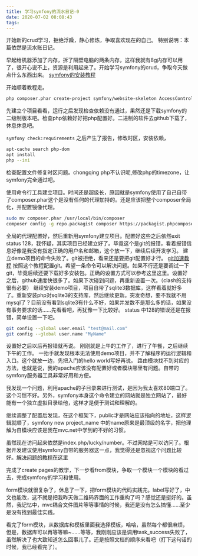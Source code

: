 ```yaml
---
title: 学习symfony的流水日记-0
date: 2020-07-02 08:08:43
tags:
---
```


开始新的crud学习，拒绝浮躁，静心修炼，争取喜欢现在的自己。
特别说明：本篇依然是流水账日记。

早起给机器添加了内存，拆了隔壁电脑的两条内存，这样我就有8g内存可以用了，很开心说不上，资源是利用起来了。开始学习symfony的crud，争取今天做点什么东西出来。
[symfony的安装教程](https://symfony.com/doc/current/setup.html)

开始顺着教程走。

``` bash
php composer.phar create-project symfony/website-skeleton AccessControl
 ```

先建立个项目看看，运行之后发现检查依赖没有通过，果然还是下载symfony的二级制版本吧。检查php依赖好好把php配置好。二进制的软件去github下载了，休息休息吧。

```symfony check:requirements```
之后产生了报告，修改时区，安装依赖，

``` bash
apt-cache search php-dom
apt install
php --ini
```

检查配置文件修复时区问题。chongqing php不认识呢,修改php的timezone，让symfony完全通过吧。

使用命令行工具建立项目。时间还是超级长，原因就是symfony使用了自己自带了composer.phar这个是没有任何的代理加持的。还是应该把整个composer全局化，并配置镜像代理。

``` bash
sudo mv composer.phar /usr/local/bin/composer
composer config -g repo.packagist composer https://packagist.phpcomposer.com
```

全局的代理配置好，然后重新用symfony建立项目。配置好这些之后依然exit status 128，我怀疑，其实项目已经建立好了。毕竟这个是git的报错，看着报错信息好像是我没有指定正确的用户名和邮箱，这个放一下，继续后续开发学习。
建立demo项目的命令失败了。git被拒绝，看来还是要把git配置好才行。
[git加速教程](https://juejin.im/post/5cfe66406fb9a07edb393c56)
按照这个教程配置git。希望一条命令可以解决问题。如果不行还是要调试一下git，毕竟后续还要下载好多安装包。正确的设置方式可以参考这里这里。设置好之后，github速度快很多了。如果下次碰到问题，再重新设置一次。（clash的支持很有必要）
继续安装demo项目，项目自带了sqlite3数据库，这样看着就好多了。重新安装php对sqlite3的支持库，然后继续更新。突发奇想，要不我就不用mysql了？目前没有看到sqlite3有什么不好，如果并发数不是那么多的话，如果没有事务要求的话……先看看吧，再犹豫一下比较好。
status 中128的错误还是在报错，简单设置一下吧。

``` bash
git config --global user.email "test@mail.com"
git config --global user.name "MyName"
```

设置好之后以后再报错就再说。
刚刚就是上午的工作了，进行了午餐，之后继续下午的工作。
一抬手就发现根本无法使用demo项目，并不了解程序的运行逻辑和入口。这个就放一边，先把入门的hello world写好再说。
路由模块找不到对应的方法，也就是说，我的apache应该没有配置好或者模块哪里有问题。自带的symfony服务器工具非常好用和方便。

我发现一个问题，利用apache的子目录来进行测试，是因为我太喜欢80端口了。这个习惯不好。另外，symfony本身这个命令建立的网站就是独立网站了，最好能有一个独立虚拟目录给他，这样才是便于测试和理解的。

继续调整了配置后发现，在这个框架下，public才是网站应该指向的地址，这样逻辑就顺了，symfony new project_name 中的name原来是最顶级的名字，把他理解为自模块应该是我在mvc.net中学到的不好的习惯。

虽然现在访问起来依然是index.php/lucky/number。不过网站是可以访问了。根据开发建议使用symfony自带的服务器这一点，我觉得还是忽视这个问题比较好。[解决问题的教程在这里](https://symfony.com/doc/current/setup/web_server_configuration.html)

完成了create pages的教学，下一步看from模块，争取一个模块一个模块的看过去，完成symfony的学习和使用。

form模块就很复杂了，休息了一下，把form模块的代码实践完。label写好了，中文也能改，这不就是把我昨天做二维码界面的工作重构了吗？感觉还是挺好的。虽然，我记忆中，mvc耦合文件图片等等事情的时候，我还是没有怎么搞懂……至少是没有找到最佳实践。

看完了form模块，从数据库和模板里面我选择模板，哈哈，虽然每个都很麻烦，但是，数据库可以再等等嘛~……等等，我刚刚应该是调用task_success失败了，虽然解决了也大致知道怎么回事儿了。还是按照文档的顺序来看吧（打下这句话的时候，我已经看完了）。

